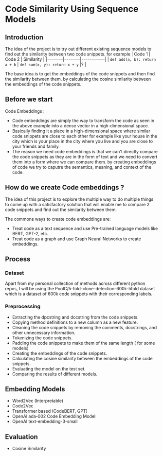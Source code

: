 # Code Similarity Using Sequence Models

## Introduction
The idea of the project is to try out different existing sequence models to find out the similarity between two code snippets. 
for example 
| Code 1 | Code 2 | Similarity |
|--------|--------|------------|
| `def add(a, b): return a + b` | `def sum(x, y): return x + y` |? |

The base idea is to get the embeddings of the code snippets and then find the similarity between them. by calculating the cosine similarity between the embeddings of the code snippets.

## Before we start
Code Embeddings :
- Code embeddings are simply the way to transform the code as seen in the above example into a dense vector in a high-dimensional space. 
- Basically finding it a place in a high-dimensional space where similar code snippets are close to each other for example like your house in the city which is your place in the city where you live and you are close to your friends and family.
- The reason we need code embeddings is that we can't directly compare the code snippets as they are in the form of text and we need to convert them into a form where we can compare them. by creating embeddings of code we try to caputre the semantics, meaning, and context of the code. 

## How do we create Code embeddings ?
The idea of this project is to explore the multiple way to do multiple things to come up with a satisfactory solution that will enable me to compare 2 code snippets and find out the similarity between them.

The commons ways to create code embeddings are:
- Treat code as a text sequence and use Pre-trained language models like BERT, GPT-2, etc.
- Treat code as a graph and use Graph Neural Networks to create embeddings.

## Process

### Dataset 
Apart from my personal collection of methods across different python repos, I will be using the PoolC/5-fold-clone-detection-600k-5fold dataset which is a dataset of 600k code snippets with their corresponding labels. 

### Preprocessing
- Extracting the dpcstring and docstring from the code snippets.
- Copying method definitions to a new column as a new feature.
- Cleaning the code snippets by removing the comments, docstrings, and other unnecessary information. 
- Tokenizing the code snippets.
- Padding the code snippets to make them of the same length ( for some models)
- Creating the embeddings of the code snippets.
- Calculating the cosine similarity between the embeddings of the code snippets.
- Evaluating the model on the test set.
- Comparing the results of different models.

## Embedding Models 
- Word2Vec (Interpretable)
- Code2Vec 
- Transformer based (CodeBERT, GPT)
- OpenAI ada-002 Code Embedding Model
- OpenAI text-embedding-3-small

## Evaluation
- Cosine Similarity